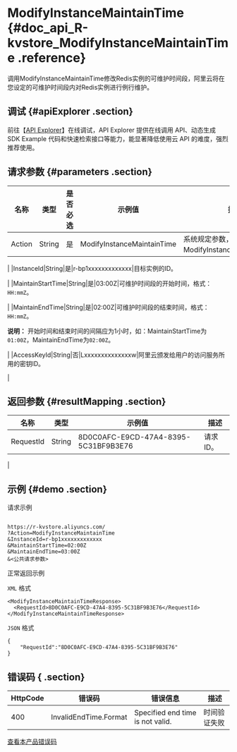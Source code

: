 # ModifyInstanceMaintainTime {#doc_api_R-kvstore_ModifyInstanceMaintainTime .reference}

调用ModifyInstanceMaintainTime修改Redis实例的可维护时间段，阿里云将在您设定的可维护时间段内对Redis实例进行例行维护。

## 调试 {#apiExplorer .section}

前往【[API Explorer](https://api.aliyun.com/#product=R-kvstore&api=ModifyInstanceMaintainTime)】在线调试，API Explorer 提供在线调用 API、动态生成 SDK Example 代码和快速检索接口等能力，能显著降低使用云 API 的难度，强烈推荐使用。

## 请求参数 {#parameters .section}

|名称|类型|是否必选|示例值|描述|
|--|--|----|---|--|
|Action|String|是|ModifyInstanceMaintainTime|系统规定参数，取值：ModifyInstanceMaintainTime。

 |
|InstanceId|String|是|r-bp1xxxxxxxxxxxxx|目标实例的ID。

 |
|MaintainStartTime|String|是|03:00Z|可维护时间段的开始时间，格式：`HH:mmZ`。

 |
|MaintainEndTime|String|是|02:00Z|可维护时间段的结束时间，格式：`HH:mmZ`。

 **说明：** 开始时间和结束时间的间隔应为1小时，如：MaintainStartTime为`01:00Z`，MaintainEndTime为`02:00Z`。

 |
|AccessKeyId|String|否|Lxxxxxxxxxxxxxxw|阿里云颁发给用户的访问服务所用的密钥ID。

 |

## 返回参数 {#resultMapping .section}

|名称|类型|示例值|描述|
|--|--|---|--|
|RequestId|String|8D0C0AFC-E9CD-47A4-8395-5C31BF9B3E76|请求ID。

 |

## 示例 {#demo .section}

请求示例

``` {#request_demo}

https://r-kvstore.aliyuncs.com/
?Action=ModifyInstanceMaintainTime
&InstanceId=r-bp1xxxxxxxxxxxxx
&MaintainStartTime=02:00Z
&MaintainEndTime=03:00Z
&<公共请求参数>

```

正常返回示例

`XML` 格式

``` {#xml_return_success_demo}
<ModifyInstanceMaintainTimeResponse>
  <RequestId>8D0C0AFC-E9CD-47A4-8395-5C31BF9B3E76</RequestId>
</ModifyInstanceMaintainTimeResponse>

```

`JSON` 格式

``` {#json_return_success_demo}
{
	"RequestId":"8D0C0AFC-E9CD-47A4-8395-5C31BF9B3E76"
}
```

## 错误码 { .section}

|HttpCode|错误码|错误信息|描述|
|--------|---|----|--|
|400|InvalidEndTime.Format|Specified end time is not valid.|时间验证失败|

[查看本产品错误码](https://error-center.aliyun.com/status/product/R-kvstore)

